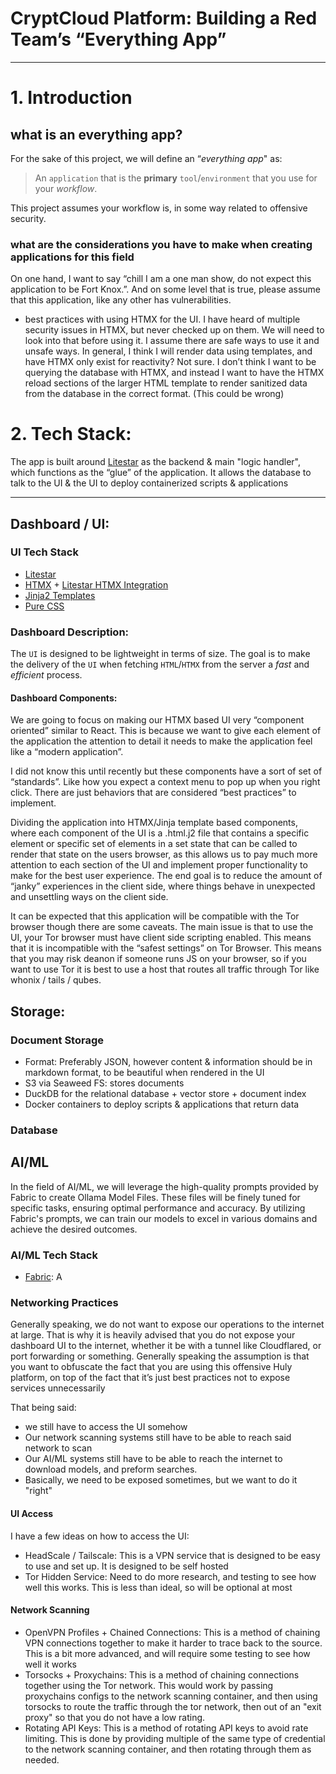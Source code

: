 # CryptCloud Platform: Building a Red Team’s “Everything App”
---

# 1. Introduction
## what is an everything app?
For the sake of this project, we will define an “*everything app*" as: 
> An `application` that is the **primary** `tool`/`environment` that you use for your *workflow*.

This project assumes your workflow is, in some way related to offensive security.

### what are the considerations you have to make when creating applications for this field

On one hand, I want to say “chill I am a one man show, do not expect this application to be Fort Knox.”. And on some level that is true, please assume that this application, like any other has vulnerabilities. 

- best practices with using HTMX for the UI. I have heard of multiple security issues in HTMX, but never checked up on them. We will need to look into that before using it. I assume there are safe ways to use it and unsafe ways. In general, I think I will render data using templates, and have HTMX only exist for reactivity? Not sure. I don’t think I want to be querying the database with HTMX, and instead I want to have the HTMX reload sections of the larger HTML template to render sanitized data from the database in the correct format. (This could be wrong)

# 2. Tech Stack:

The app is built around [Litestar](https://litestar.dev) as the backend & main "logic handler", which functions as the “glue” of the application. It allows the database to talk to the UI & the UI to deploy containerized scripts & applications 

---

## Dashboard / UI:

### UI Tech Stack

- [Litestar](https://litestar.dev) 
- [HTMX](https://htmx.org/) + [Litestar HTMX Integration](https://docs.litestar.dev/2/usage/htmx.html) 
- [Jinja2 Templates](https://docs.litestar.dev/2/reference/contrib/jinja.html) 
- [Pure CSS](https://purecss.io/)

### Dashboard Description:

The `UI` is designed to be lightweight in terms of size. The goal is to make the delivery of the `UI` when fetching `HTML`/`HTMX` from the server a *fast* and *efficient* process.

#### Dashboard Components:

We are going to focus on making our HTMX based UI very “component oriented” similar to React. This is because we want to give each element of the application the attention to detail it needs to make the application feel like a “modern application”.

I did not know this until recently but these components have a sort of set of “standards”. Like how you expect a context menu to pop up when you right click. There are just behaviors that are considered “best practices” to implement. 

Dividing the application into HTMX/Jinja template based components, where each component of the UI is a .html.j2 file that contains a specific element or specific set of elements in a set state that can be called to render that state on the users browser, as this allows us to pay much more attention to each section of the UI and implement proper functionality to make for the best user experience. The end goal is to reduce the amount of “janky” experiences in the client side, where things behave in unexpected and unsettling ways on the client side.

It can be expected that this application will be compatible with the Tor browser though there are some caveats. The main issue is that to use the UI, your Tor browser must have client side scripting enabled. This means that it is incompatible with the “safest settings” on Tor Browser. This means that you may risk deanon if someone runs JS on your browser, so if you want to use Tor it is best to use a host that routes all traffic through Tor like whonix / tails / qubes.




## Storage:

### Document Storage
- Format: Preferably JSON, however content & information should be in markdown format, to be beautiful when rendered in the UI
- S3 via Seaweed FS: stores documents
- DuckDB for the relational database + vector store + document index
- Docker containers to deploy scripts & applications that return data 

### Database

## AI/ML

In the field of AI/ML, we will leverage the high-quality prompts provided by Fabric to create Ollama Model Files. These files will be finely tuned for specific tasks, ensuring optimal performance and accuracy. By utilizing Fabric's prompts, we can train our models to excel in various domains and achieve the desired outcomes.
### AI/ML Tech Stack
- [Fabric](https://github.com/danielmiessler/fabric): A 

### Networking Practices

Generally speaking, we do not want to expose our operations to the internet at large.
That is why it is heavily advised that you do not expose your dashboard UI to the internet, whether it be with a tunnel like Cloudflared, or port forwarding or something. Generally speaking the assumption is that you want to obfuscate the fact that you are using this offensive Huly platform, on top of the fact that it’s just best practices not to expose services unnecessarily 

That being said:
- we still have to access the UI somehow
- Our network scanning systems still have to be able to reach said network to scan
- Our AI/ML systems still have to be able to reach the internet to download models, and preform searches.
- Basically, we need to be exposed sometimes, but we want to do it "right"

#### UI Access
I have a few ideas on how to access the UI:
- HeadScale / Tailscale: This is a VPN service that is designed to be easy to use and set up. It is designed to be self hosted
- Tor Hidden Service: Need to do more research, and testing to see how well this works. This is less than ideal, so will be optional at most

#### Network Scanning
- OpenVPN Profiles + Chained Connections: This is a method of chaining VPN connections together to make it harder to trace back to the source. This is a bit more advanced, and will require some testing to see how well it works
- Torsocks + Proxychains: This is a method of chaining connections together using the Tor network. This would work by passing proxychains configs to the network scanning container, and then using torsocks to route the traffic through the tor network, then out of an "exit proxy" so that you do not have a low rating.
- Rotating API Keys: This is a method of rotating API keys to avoid rate limiting. This is done by providing multiple of the same type of credential to the network scanning container, and then rotating through them as needed.